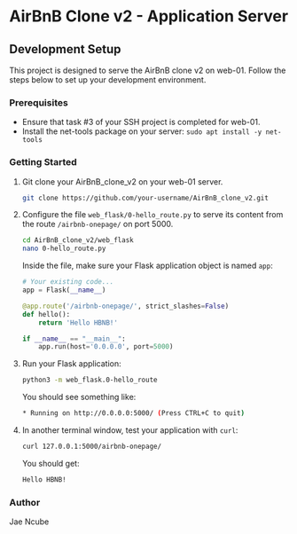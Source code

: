 # AirBnB Clone v2 - Application Server

## Development Setup

This project is designed to serve the AirBnB clone v2 on web-01. Follow the steps below to set up your development environment.

### Prerequisites

- Ensure that task #3 of your SSH project is completed for web-01.
- Install the net-tools package on your server: `sudo apt install -y net-tools`

### Getting Started

1. Git clone your AirBnB_clone_v2 on your web-01 server.

    ```bash
    git clone https://github.com/your-username/AirBnB_clone_v2.git
    ```

2. Configure the file `web_flask/0-hello_route.py` to serve its content from the route `/airbnb-onepage/` on port 5000.

    ```bash
    cd AirBnB_clone_v2/web_flask
    nano 0-hello_route.py
    ```

    Inside the file, make sure your Flask application object is named `app`:

    ```python
    # Your existing code...
    app = Flask(__name__)

    @app.route('/airbnb-onepage/', strict_slashes=False)
    def hello():
        return 'Hello HBNB!'

    if __name__ == "__main__":
        app.run(host='0.0.0.0', port=5000)
    ```

3. Run your Flask application:

    ```bash
    python3 -m web_flask.0-hello_route
    ```

    You should see something like:

    ```bash
    * Running on http://0.0.0.0:5000/ (Press CTRL+C to quit)
    ```

4. In another terminal window, test your application with `curl`:

    ```bash
    curl 127.0.0.1:5000/airbnb-onepage/
    ```

    You should get:

    ```bash
    Hello HBNB!
    ```

### Author

Jae Ncube

